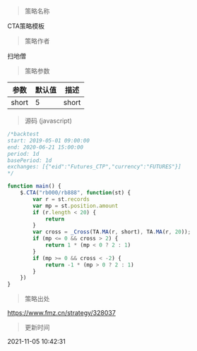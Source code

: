 
> 策略名称

CTA策略模板

> 策略作者

扫地僧



> 策略参数



|参数|默认值|描述|
|----|----|----|
|short|5|short|


> 源码 (javascript)

``` javascript
/*backtest
start: 2019-05-01 09:00:00
end: 2020-06-21 15:00:00
period: 1d
basePeriod: 1d
exchanges: [{"eid":"Futures_CTP","currency":"FUTURES"}]
*/

function main() {
    $.CTA("rb000/rb888", function(st) {
        var r = st.records
        var mp = st.position.amount
        if (r.length < 20) {
            return
        }
        var cross = _Cross(TA.MA(r, short), TA.MA(r, 20));
        if (mp <= 0 && cross > 2) {
            return 1 * (mp < 0 ? 2 : 1)
        }
        if (mp >= 0 && cross < -2) {
            return -1 * (mp > 0 ? 2 : 1)
        }
    })
}
```

> 策略出处

https://www.fmz.cn/strategy/328037

> 更新时间

2021-11-05 10:42:31
